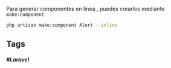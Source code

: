 Para generar componentes en linea , puedes crearlos mediante `make:component`

```bash
php artisan make:component Alert --inline
```
## Tags

##### #Laravel